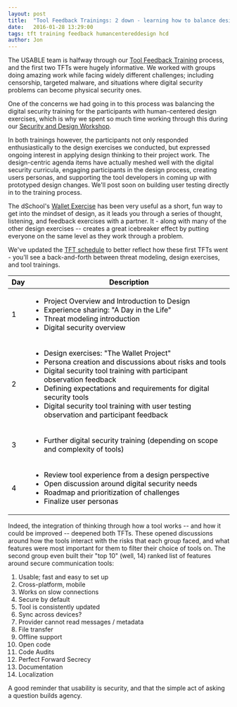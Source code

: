 ```yaml
---
layout: post
title:  "Tool Feedback Trainings: 2 down - learning how to balance design and training"
date:   2016-01-28 13:29:00
tags: tft training feedback humancentereddesign hcd
author: Jon
---
```


The USABLE team is halfway through our <a href="/trainings.html">Tool Feedback Training</a> process, and the first two TFTs were hugely informative. We worked with groups doing amazing work while facing widely different challenges; including censorship, targeted malware, and situations where digital security problems can become physical security ones.

One of the concerns we had going in to this process was balancing the digital security training for the participants with human-centered design exercises, which is why we spent so much time working through this during our <a href="/2015/11/20/securitydesigworkshop.html">Security and Design Workshop</a>. 

In both trainings however, the participants not only responded enthusiastically to the design exercises we conducted, but expressed ongoing interest in applying design thinking to their project work. The design-centric agenda items have actually meshed well with the digital security curricula, engaging participants in the design process, creating users personas, and supporting the tool developers in coming up with prototyped design changes. We'll post soon on building user testing directly in to the training process.

The dSchool's <a href="https://dschool.stanford.edu/groups/designresources/wiki/4dbb2/The_Wallet_Project.html" target="_blank">Wallet Exercise</a> has been very useful as a short, fun way to get into the mindset of design, as it leads you through a series of thought, listening, and feedback exercises with a partner. It - along with many of the other design exercises -- creates a great icebreaker effect by putting everyone on the same level as they work through a problem.

We've updated the <a href="/trainings.html#schedule">TFT schedule</a> to better reflect how these first TFTs went - you'll see a back-and-forth between threat modeling, design exercises, and tool trainings. 

<!--more-->

<table class="alt" style="color: black !important;" id="schedule">
									<thead>
										<tr>
											<th style="color: black !important; font-weight: bold;">Day</th>
											<th style="color: black !important; font-weight: bold;">Description</th>
											<!--<th>Facilitation</th>-->
										</tr>
									</thead>
									<tbody>
										<tr>
											<td>1</td>
											<td><ul>
												<li>Project Overview and Introduction to Design</li>
												<li>Experience sharing: "A Day in the Life"</li> 
												<li>Threat modeling introduction</li>
												<li>Digital security overview</li>
												</ul>
												</td>
											<!--<td>Trainer, UX Expert</td>-->
										</tr>
										<tr>
											<td>2</td>
											<td><ul>
												<li>Design exercises: "The Wallet Project"</li>
												<li>Persona creation and discussions about risks and tools</li>
												<li>Digital security tool training with participant observation feedback</li>
												<li>Defining expectations and requirements for digital security tools</li>
												<li>Digital security tool training with user testing observation and participant feedback</li>
												</ul>
												</td>
											<!--<td>Trainer, UX Expert, Developer</td>-->
										</tr>
										<tr>
											<td>3</td>
											<td><ul>
												<li>Further digital security training (depending on scope and complexity of tools)</li>
												</ul>
												</td>
											<!--<td>Trainer, Developer</td>-->
										</tr>
										<tr>
											<td>4</td>
											<td>
											<ul>
											<li>Review tool experience from a design perspective</li>
											<li>Open discussion around digital security needs</li>
											<li>Roadmap and prioritization of challenges</li>
											<li>Finalize user personas</li>
											</ul></td>
											<!--<td>UX Expert, Developer</td>-->
										</tr>
									</tbody>
								</table>

Indeed, the integration of thinking through how a tool works -- and how it could be improved -- deepened both TFTs. These opened discussions around how the tools interact with the risks that each group faced, and what features were most important for them to filter their choice of tools on.  The second group even built their "top 10" (well, 14) ranked list of features around secure communication tools:

1. Usable; fast and easy to set up
2. Cross-platform, mobile
3. Works on slow connections
4. Secure by default
5. Tool is consistently updated
6. Sync across devices?
7. Provider cannot read messages / metadata
8. File transfer
9. Offline support
10. Open code
11. Code Audits
12. Perfect Forward Secrecy
13. Documentation
14. Localization

A good reminder that usability is security, and that the simple act of asking a question builds agency.

<!--<img src="/images/blog/" alt="" style="width: 100%; height: auto;"/>-->
